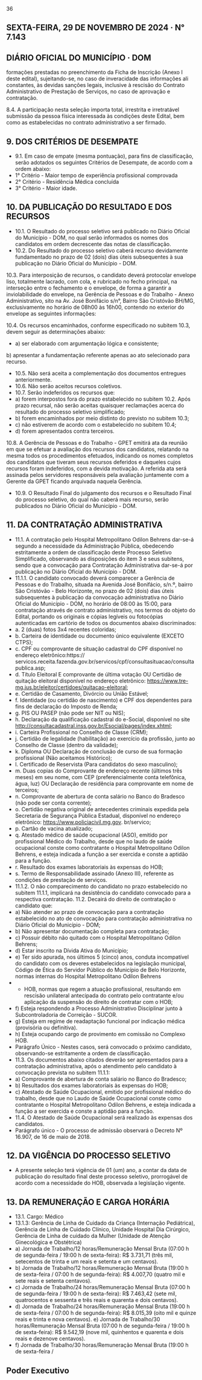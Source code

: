 <!-- image -->

36

## SEXTA-FEIRA, 29 DE NOVEMBRO DE 2024 · N° 7.143

## DIÁRIO OFICIAL DO MUNICÍPIO · DOM

formações prestadas no preenchimento da Ficha de Inscrição (Anexo I deste edital), sujeitando-se, no caso de inveracidade das informações ali constantes, às devidas sanções legais, inclusive à rescisão do Contrato Administrativo de Prestação de Serviços, no caso de aprovação e contratação.

8.4. A participação nesta seleção importa total, irrestrita e irretratável submissão da pessoa física interessada às condições deste Edital, bem como as estabelecidas no contrato administrativo a ser firmado.

## 9. DOS CRITÉRIOS DE DESEMPATE

- 9.1. Em caso de empate (mesma pontuação), para fins de classificação, serão adotados os seguintes Critérios de Desempate, de acordo com a ordem abaixo:
- 1° Critério - Maior tempo de experiência profissional comprovada
- 2° Critério - Residência Médica concluída
- 3° Critério - Maior idade.

## 10. DA PUBLICAÇÃO DO RESULTADO E DOS RECURSOS

- 10.1. O Resultado do processo seletivo será publicado no Diário Oficial do Município - DOM, no qual serão informados os nomes dos candidatos em ordem decrescente das notas de classificação.
- 10.2. Do Resultado do processo seletivo caberá recurso devidamente fundamentado no prazo de 02 (dois) dias úteis subsequentes à sua publicação no Diário Oficial do Município - DOM.

10.3. Para interposição de recursos, o candidato deverá protocolar envelope liso, totalmente lacrado, com cola, e rubricado no fecho principal, na interseção entre o fechamento e o envelope, de forma a garantir a inviolabilidade do envelope, na Gerência de Pessoas e do Trabalho - Anexo Administrativo, sito na Av. José Bonifácio s/n°, Bairro São Cristóvão BH/MG, exclusivamente no horário de 08h00 às 16h00, contendo no exterior do envelope as seguintes informações:

<!-- image -->

10.4. Os recursos encaminhados, conforme especificado no subitem 10.3, devem seguir as determinações abaixo:

- a) ser elaborado com argumentação lógica e consistente;

b) apresentar a fundamentação referente apenas ao ato selecionado para recurso.

- 10.5. Não será aceita a complementação dos documentos entregues anteriormente.
- 10.6. Não serão aceitos recursos coletivos.
- 10.7. Serão indeferidos os recursos que:
- a) forem interpostos fora do prazo estabelecido no subitem 10.2. Após prazo recursal, não serão aceitas quaisquer reclamações acerca do resultado do processo seletivo simplificado;
- b) forem encaminhados por meio distinto do previsto no subitem 10.3;
- c) não estiverem de acordo com o estabelecido no subitem 10.4;
- d) forem apresentados contra terceiros.

10.8. A Gerência de Pessoas e do Trabalho - GPET emitirá ata da reunião em que se efetuar a avaliação dos recursos dos candidatos, relatando na mesma todos os procedimentos efetuados, indicando os nomes completos dos candidatos que tiveram seus recursos deferidos e daqueles cujos recursos foram indeferidos, com a devida motivação. A referida ata será assinada pelos servidores responsáveis pela avaliação juntamente com a Gerente da GPET ficando arquivada naquela Gerência.

- 10.9. O Resultado Final do julgamento dos recursos e o Resultado Final do processo seletivo, do qual não caberá mais recurso, serão publicados no Diário Oficial do Município - DOM.

## 11. DA CONTRATAÇÃO ADMINISTRATIVA

- 11.1. A contratação pelo Hospital Metropolitano Odilon Behrens dar-se-á segundo a necessidade da Administração Pública, obedecendo estritamente a ordem de classificação deste Processo Seletivo Simplificado, observando as disposições do item 3 e seus subitens, sendo que a convocação para Contratação Administrativa dar-se-á por publicação no Diário Oficial do Município - DOM.
- 11.1.1. O candidato convocado deverá comparecer a Gerência de Pessoas e do Trabalho, situada na Avenida José Bonifácio, s/n.º, bairro São Cristóvão - Belo Horizonte, no prazo de 02 (dois) dias úteis subsequentes à publicação da convocação administrativa no Diário Oficial do Município - DOM, no horário de 08:00 às 15:00, para contratação através de contrato administrativo, nos termos do objeto do Edital, portando os originais e cópias legíveis ou fotocópias autenticadas em cartório de todos os documentos abaixo discriminados:
- a. 2 (duas) fotos 3x4 recentes coloridas;
- b. Carteira de identidade ou documento único equivalente (EXCETO CTPS);
- c. CPF ou comprovante de situação cadastral do CPF disponível no endereço eletrônico:https:// servicos.receita.fazenda.gov.br/servicos/cpf/consultasituacao/consultapublica.asp;
- d. Título Eleitoral E comprovante de última votação OU Certidão de quitação eleitoral disponível no endereço eletrônico: https://www.tre-mg.jus.br/eleitor/certidoes/quitacao-eleitoral;
- e. Certidão de Casamento, Divórcio ou União Estável;
- f. Identidade (ou certidão de nascimento) e CPF dos dependentes para fins de declaração do Imposto de Renda;
- g. PIS OU PASEP (não pode ser NIT ou NIS);
- h. Declaração da qualificação cadastral do e-Social, disponível no site http://consultacadastral.inss.gov.br/Esocial/pages/index.xhtml;
- i. Carteira Profissional no Conselho de Classe (CRM);
- j. Certidão de legalidade (habilitação) ao exercício da profissão, junto ao Conselho de Classe (dentro da validade);
- k. Diploma OU Declaração de conclusão de curso de sua formação profissional (Não aceitamos Histórico);
- l. Certificado de Reservista (Para candidatos do sexo masculino);
- m. Duas copias do Comprovante de endereço recente (últimos três meses) em seu nome, com CEP (preferencialmente conta telefônica, água, luz) OU Declaração de residência para comprovante em nome de terceiros;
- n. Comprovante de abertura de conta salário no Banco do Bradesco (não pode ser conta corrente);
- o. Certidão negativa original de antecedentes criminais expedida pela Secretaria de Segurança Pública Estadual, disponível no endereço eletrônico: https://www.policiacivil.mg.gov. br/servico;
- p. Cartão de vacina atualizado;
- q. Atestado médico de saúde ocupacional (ASO), emitido por profissional Médico do Trabalho, desde que no laudo de saúde ocupacional conste como contratante o Hospital Metropolitano Odilon Behrens, e esteja indicada a função a ser exercida e conste a aptidão para a função.
- r. Resultado dos exames laboratoriais às expensas do HOB;
- s. Termo de Responsabilidade assinado (Anexo III), referente as condições de prestação de serviços.
- 11.1.2. O não comparecimento do candidato no prazo estabelecido no subitem 11.1.1, implicará na desistência do candidato convocado para a respectiva contratação. 11.2. Decairá do direito de contratação o candidato que:
- a) Não atender ao prazo de convocação para a contratação estabelecido no ato de convocação para contratação administrativa no Diário Oficial do Município - DOM;
- b) Não apresentar documentação completa para contratação;
- c) Possuir débito não quitado com o Hospital Metropolitano Odilon Behrens;
- d) Estar inscrito na Dívida Ativa do Município;
- e) Ter sido apurada, nos últimos 5 (cinco) anos, conduta incompatível do candidato com os deveres estabelecidos na legislação municipal, Código de Ética do Servidor Público do Município de Belo Horizonte, normas internas do Hospital Metropolitano Odilon Behrens
- - HOB, normas que regem a atuação profissional, resultando em rescisão unilateral antecipada do contrato pelo contratante e/ou aplicação da suspensão do direito de contratar com o HOB;
- f) Esteja respondendo a Processo Administrativo Disciplinar junto à Subcontroladoria de Correição - SUCOR.
- g) Esteja em regime de readaptação funcional por indicação médica (provisória ou definitiva).
- h) Esteja ocupando cargo de provimento em comissão no Complexo HOB.
- Parágrafo Único - Nestes casos, será convocado o próximo candidato, observando-se estritamente a ordem de classificação.
- 11.3. Os documentos abaixo citados deverão ser apresentados para a contratação administrativa, após o atendimento pelo candidato à convocação prevista no subitem 11.1.1:
- a) Comprovante de abertura de conta salário no Banco do Bradesco;
- b) Resultados dos exames laboratoriais às expensas do HOB;
- c) Atestado de Saúde Ocupacional, emitido por profissional médico do trabalho, desde que no Laudo de Saúde Ocupacional conste como contratante o Hospital Metropolitano Odilon Behrens, e esteja indicada a função a ser exercida e conste a aptidão para a função.
- 11.4. O Atestado de Saúde Ocupacional será realizado às expensas dos candidatos.
- Parágrafo único - O processo de admissão observará o Decreto Nº 16.907, de 16 de maio de 2018.

## 12. DA VIGÊNCIA DO PROCESSO SELETIVO

- A presente seleção terá vigência de 01 (um) ano, a contar da data de publicação do resultado final deste processo seletivo, prorrogável de acordo com a necessidade do HOB, observada a legislação vigente.

## 13. DA REMUNERAÇÃO E CARGA HORÁRIA

- 13.1. Cargo: Médico
- 13.1.3: Gerência de Linha de Cuidado da Criança (Internação Pediátrica), Gerência de Linha de Cuidado Clínico, Unidade Hospital Dia Cirúrgico, Gerência de Linha de cuidado da Mulher (Unidade de Atenção Ginecológica e Obstétrica)
- a) Jornada de Trabalho/12 horas/Remuneração Mensal Bruta (07:00 h de segunda-feira / 19:00 h de sexta-feira): R$ 3.731,71 (três mil, setecentos de trinta e um reais e setenta e um centavos).
- b) Jornada de Trabalho/12 horas/Remuneração Mensal Bruta (19:00 h de sexta-feira / 07:00 h de segunda-feira): R$ 4.007,70 (quatro mil e sete reais e setenta centavos).
- c) Jornada de Trabalho/24 horas/Remuneração Mensal Bruta (07:00 h de segunda-feira / 19:00 h de sexta-feira): R$ 7.463,42 (sete mil, quatrocentos e sessenta e três reais e quarenta e dois centavos).
- d) Jornada de Trabalho/24 horas/Remuneração Mensal Bruta (19:00 h de sexta-feira / 07:00 h de segunda-feira): R$ 8.015,39 (oito mil e quinze reais e trinta e nova centavos). e) Jornada de Trabalho/30 horas/Remuneração Mensal Bruta (07:00 h de segunda-feira / 19:00 h de sexta-feira): R$ 9.542,19 (nove mil, quinhentos e quarenta e dois reais e dezenove centavos).
- f) Jornada de Trabalho/30 horas/Remuneração Mensal Bruta (19:00 h de sexta-feira /

## Poder Executivo

<!-- image -->